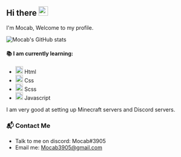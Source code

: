 ## Hi there <img src="https://media.giphy.com/media/hvRJCLFzcasrR4ia7z/giphy.gif" width="25px">
I'm Mocab, Welcome to my profile.

![Mocab's GitHub stats](https://github-readme-stats.vercel.app/api?username=mocab&count_private=true&theme=algolia&show_icons=true)

#### :books: I am currently learning:
- <code><img height="20" src="https://cdn-icons-png.flaticon.com/512/1051/1051277.png"></code> Html  
- <code><img height="20" src="https://cdn-icons-png.flaticon.com/512/732/732190.png"></code> Css 
- <code><img height="20" src="https://cdn-icons-png.flaticon.com/512/919/919831.png"></code> Scss 
- <code><img height="20" src="https://cdn-icons-png.flaticon.com/512/919/919828.png"></code> Javascript 

I am very good at setting up Minecraft servers and Discord servers.

### :mailbox_with_mail: Contact Me
- Talk to me on discord: Mocab#3905
- Email me: Mocab3905@gmail.com
